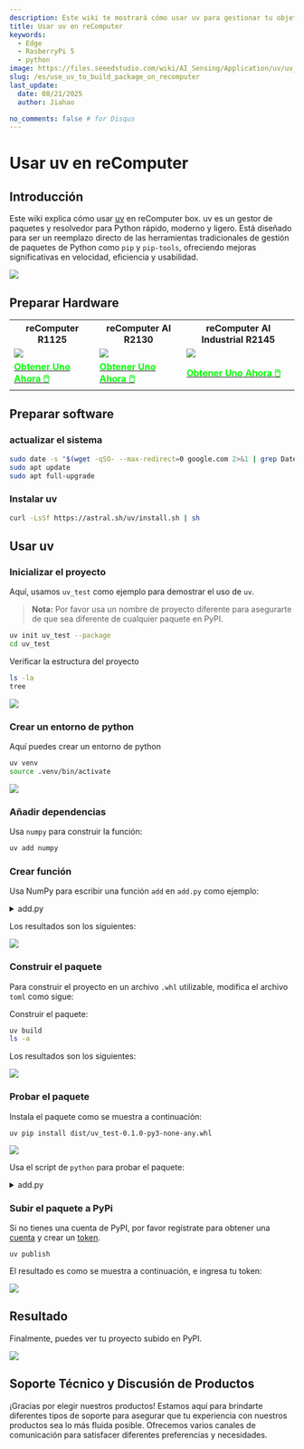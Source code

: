```yaml
---
description: Este wiki te mostrará cómo usar uv para gestionar tu objeto python
title: Usar uv en reComputer
keywords:
  - Edge
  - RasberryPi 5
  - python
image: https://files.seeedstudio.com/wiki/AI_Sensing/Application/uv/uv_speed.webp
slug: /es/use_uv_to_build_package_on_recomputer
last_update:
  date: 08/21/2025
  author: Jiahao

no_comments: false # for Disqus
---
```


# Usar uv en reComputer

## Introducción

Este wiki explica cómo usar [uv](https://github.com/astral-sh/uv) en reComputer box. uv es un gestor de paquetes y resolvedor para Python rápido, moderno y ligero. Está diseñado para ser un reemplazo directo de las herramientas tradicionales de gestión de paquetes de Python como ```pip``` y ```pip-tools```, ofreciendo mejoras significativas en velocidad, eficiencia y usabilidad.

<div style={{textAlign:'center'}}><img src="https://files.seeedstudio.com/wiki/AI_Sensing/Application/uv/uv_speed.png" style={{width:600, height:'auto'}}/></div>

## Preparar Hardware

<div class="table-center">
 <table align="center">
 <tr>
  <th>reComputer R1125</th>
  <th>reComputer AI R2130</th>
  <th>reComputer AI Industrial R2145</th>
 </tr>
    <tr>
      <td><div style={{textAlign:'center'}}><img src="https://media-cdn.seeedstudio.com/media/catalog/product/cache/bb49d3ec4ee05b6f018e93f896b8a25d/1/-/1-113991334.jpg" style={{width:600, height:'auto'}}/></div></td>
   <td><div style={{textAlign:'center'}}><img src="https://media-cdn.seeedstudio.com/media/catalog/product/cache/bb49d3ec4ee05b6f018e93f896b8a25d/1/_/1_24_1.jpg" style={{width:600, height:'auto'}}/></div></td>
   <td><div style={{textAlign:'center'}}><img src="https://media-cdn.seeedstudio.com/media/catalog/product/cache/bb49d3ec4ee05b6f018e93f896b8a25d/i/m/image-r2145.jpeg" style={{width:600, height:'auto'}}/></div></td>
    </tr>
  <tr>
   <td><div class="get_one_now_container" style={{textAlign: 'center'}}>
    <a class="get_one_now_item" href="https://www.seeedstudio.com/reComputer-R1125-10-p-6256.html" target="_blank">
    <strong><span><font color={'FFFFFF'} size={"4"}> Obtener Uno Ahora 🖱️</font></span></strong>
    </a>
   </div></td>
   <td><div class="get_one_now_container" style={{textAlign: 'center'}}>
    <a class="get_one_now_item" href="https://www.seeedstudio.com/reComputer-AI-R2130-12-p-6368.html" target="_blank">
    <strong><span><font color={'FFFFFF'} size={"4"}> Obtener Uno Ahora 🖱️</font></span></strong>
    </a>
   </div></td>
   <td><div class="get_one_now_container" style={{textAlign: 'center'}}>
    <a class="get_one_now_item" href="https://www.seeedstudio.com/reComputer-AI-Industrial-R2145-12-p-6486.html" target="_blank">
    <strong><span><font color={'FFFFFF'} size={"4"}> Obtener Uno Ahora 🖱️</font></span></strong>
    </a>
   </div></td>
  </tr>
 </table>
</div>

## Preparar software

### actualizar el sistema

```bash
sudo date -s "$(wget -qSO- --max-redirect=0 google.com 2>&1 | grep Date: | cut -d' ' -f5-8)Z"
sudo apt update
sudo apt full-upgrade
```

### Instalar uv

```bash
curl -LsSf https://astral.sh/uv/install.sh | sh
```

## Usar uv

### Inicializar el proyecto

Aquí, usamos `uv_test` como ejemplo para demostrar el uso de `uv`.
> **Nota:** Por favor usa un nombre de proyecto diferente para asegurarte de que sea diferente de cualquier paquete en PyPI.

```bash
uv init uv_test --package
cd uv_test
```

Verificar la estructura del proyecto

```bash
ls -la
tree
```

<div style={{textAlign:'center'}}><img src="https://files.seeedstudio.com/wiki/AI_Sensing/Application/uv/uv_tree.png" style={{width:600, height:'auto'}}/></div>

### Crear un entorno de python

Aquí puedes crear un entorno de python

```bash
uv venv 
source .venv/bin/activate
```

<div style={{textAlign:'center'}}><img src="https://files.seeedstudio.com/wiki/AI_Sensing/Application/uv/uv_environment.png" style={{width:600, height:'auto'}}/></div>

### Añadir dependencias

Usa `numpy` para construir la función:

```bash
uv add numpy
```

### Crear función

Usa NumPy para escribir una función `add` en `add.py` como ejemplo:

<details>
  <summary>add.py</summary>

```python
import numpy as np

def add(arr1: np.ndarray, arr2: np.ndarray) -> np.ndarray:
    """
    Adds two NumPy arrays element-wise.

    Parameters:
    arr1 (np.ndarray): The first input array.
    arr2 (np.ndarray): The second input array.

    Returns:
    np.ndarray: The element-wise sum of arr1 and arr2.

    Raises:
    ValueError: If the input arrays have different shapes and cannot be broadcasted.
    """
    # Ensure that both arrays have compatible shapes for element-wise addition
    try:
        result = np.add(arr1, arr2)
    except ValueError:
        raise ValueError("Input arrays have incompatible shapes for element-wise addition.")
    
    return result

if __name__ == "__main__":
    # Example usage
    arr1 = [1, 2, 3]
    arr2 = [4, 5, 6]
    print("Result of addition:", add(arr1, arr2))     

```

</details>

Los resultados son los siguientes:

<div style={{textAlign:'center'}}><img src="https://files.seeedstudio.com/wiki/AI_Sensing/Application/uv/pytest.png" style={{width:800, height:'auto'}}/></div>

### Construir el paquete

Para construir el proyecto en un archivo `.whl` utilizable, modifica el archivo `toml` como sigue:

Construir el paquete:

```bash
uv build
ls -a
```

Los resultados son los siguientes:

 <div style={{textAlign:'center'}}><img src="https://files.seeedstudio.com/wiki/AI_Sensing/Application/uv/uv_build.png" style={{width:800, height:'auto'}}/></div>

### Probar el paquete

Instala el paquete como se muestra a continuación:

```
uv pip install dist/uv_test-0.1.0-py3-none-any.whl 
```

 <div style={{textAlign:'center'}}><img src="https://files.seeedstudio.com/wiki/AI_Sensing/Application/uv/uv_install.png" style={{width:800, height:'auto'}}/></div>

Usa el script de `python` para probar el paquete:

<details>
  <summary>add.py</summary>

```python
from uv_test.add import add

if __name__ == "__main__":
    arr1 = [1, 2, 3]
    arr2 = [4, 5, 6]
    print("Result of addition:", add(arr1, arr2)) 
```  

</details>

### Subir el paquete a PyPi

Si no tienes una cuenta de PyPI, por favor regístrate para obtener una [cuenta](https://pypi.org/account/register/) y crear un [token](https://pypi.org/manage/account/token/).

```
uv publish
```

El resultado es como se muestra a continuación, e ingresa tu token:

 <div style={{textAlign:'center'}}><img src="https://files.seeedstudio.com/wiki/AI_Sensing/Application/uv/uv_pubilsh.png" style={{width:800, height:'auto'}}/></div>

## Resultado

Finalmente, puedes ver tu proyecto subido en PyPI.

 <div style={{textAlign:'center'}}><img src="https://files.seeedstudio.com/wiki/AI_Sensing/Application/uv/uv_result.png" style={{width:800, height:'auto'}}/></div>

## Soporte Técnico y Discusión de Productos

¡Gracias por elegir nuestros productos! Estamos aquí para brindarte diferentes tipos de soporte para asegurar que tu experiencia con nuestros productos sea lo más fluida posible. Ofrecemos varios canales de comunicación para satisfacer diferentes preferencias y necesidades.

<div class="button_tech_support_container">
<a href="https://forum.seeedstudio.com/" class="button_forum"></a>
<a href="https://www.seeedstudio.com/contacts" class="button_email"></a>
</div>

<div class="button_tech_support_container">
<a href="https://discord.gg/eWkprNDMU7" class="button_discord"></a>
<a href="https://github.com/Seeed-Studio/wiki-documents/discussions/69" class="button_discussion"></a>
</div>
